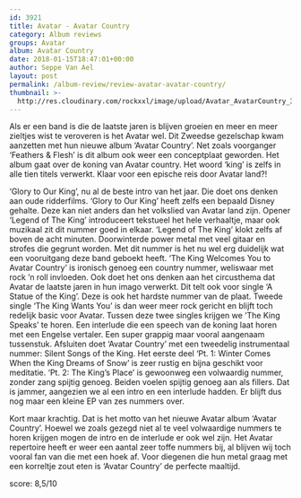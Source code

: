 ```yaml
---
id: 3921
title: Avatar - Avatar Country
category: Album reviews
groups: Avatar
album: Avatar Country
date: 2018-01-15T18:47:01+00:00
author: Seppe Van Ael
layout: post
permalink: /album-review/review-avatar-avatar-country/
thumbnail: >-
  http://res.cloudinary.com/rockxxl/image/upload/Avatar_AvatarCountry_3000sm-1.jpg
---
```

Als er een band is die de laatste jaren is blijven groeien en meer en meer zieltjes wist te veroveren is het Avatar wel. Dit Zweedse gezelschap kwam aanzetten met hun nieuwe album ‘Avatar Country’. Net zoals voorganger ‘Feathers & Flesh’ is dit album ook weer een conceptplaat geworden. Het album gaat over de koning van Avatar country. Het woord ‘king’ is zelfs in alle tien titels verwerkt. Klaar voor een epische reis door Avatar land?!

‘Glory to Our King’, nu al de beste intro van het jaar. Die doet ons denken aan oude ridderfilms. ‘Glory to Our King’ heeft zelfs een bepaald Disney gehalte. Deze kan niet anders dan het volkslied van Avatar land zijn. Opener ‘Legend of The King’ introduceert tekstueel het hele verhaaltje, maar ook muzikaal zit dit nummer goed in elkaar. ‘Legend of The King’ klokt zelfs af boven de acht minuten. Doorwinterde power metal met veel gitaar en strofes die gegrunt worden. Met dit nummer is het nu wel erg duidelijk wat een vooruitgang deze band geboekt heeft. ‘The King Welcomes You to Avatar Country’ is ironisch genoeg een country nummer, weliswaar met rock ’n roll invloeden. Ook doet het ons denken aan het circusthema dat Avatar de laatste jaren in hun imago verwerkt. Dit telt ook voor single ‘A Statue of the King’. Deze is ook het hardste nummer van de plaat. Tweede single ‘The King Wants You’ is dan weer meer rock gericht en blijft toch redelijk basic voor Avatar. Tussen deze twee singles krijgen we ‘The King Speaks’ te horen. Een interlude die een speech van de koning laat horen met een Engelse vertaler. Een super grappig maar vooral aangenaam tussenstuk. Afsluiten doet ‘Avatar Country’ met een tweedelig instrumentaal nummer: Silent Songs of the King. Het eerste deel ‘Pt. 1: Winter Comes When the King Dreams of Snow’ is zeer rustig en bijna geschikt voor meditatie. ‘Pt. 2: The King’s Place’ is gewoonweg een volwaardig nummer, zonder zang spijtig genoeg. Beiden voelen spijtig genoeg aan als fillers. Dat is jammer, aangezien we al een intro en een interlude hadden. Er blijft dus nog maar een kleine EP van zes nummers over.

Kort maar krachtig. Dat is het motto van het nieuwe Avatar album ‘Avatar Country’. Hoewel we zoals gezegd niet al te veel volwaardige nummers te horen krijgen mogen de intro en de interlude er ook wel zijn. Het Avatar repertoire heeft er weer een aantal zeer toffe nummers bij, al blijven wij toch vooral fan van die met een hoek af. Voor diegenen die hun metal graag met een korreltje zout eten is ‘Avatar Country’ de perfecte maaltijd.

score: 8,5/10
